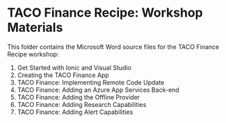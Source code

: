 # TACO Finance Recipe: Workshop Materials

This folder contains the Microsoft Word source files for the TACO Finance Recipe workshop:

1. Get Started with Ionic and Visual Studio
2. Creating the TACO Finance App
3. TACO Finance: Implementing Remote Code Update
4. TACO Finance: Adding an Azure App Services Back-end
5. TACO Finance: Adding the Offline Provider
6. TACO Finance: Adding Research Capabilities
7. TACO Finance: Adding Alert Capabilities